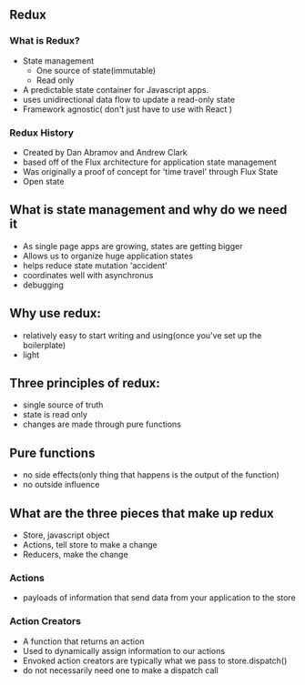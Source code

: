 ## Redux

### What is Redux?
- State management
  - One source of state(immutable)
  - Read only
- A predictable state container for Javascript apps.
- uses unidirectional data flow to update a read-only state
- Framework agnostic( don't just have to use with React )

### Redux History
- Created by Dan Abramov and Andrew Clark
- based off of the Flux architecture for application state management
- Was originally a proof of concept for 'time travel' through Flux State
- Open state

## What is state management and why do we need it
- As single page apps are growing, states are getting bigger
- Allows us to organize huge application states
- helps reduce state mutation 'accident'
- coordinates well with asynchronus
- debugging

## Why use redux:
- relatively easy to start writing and using(once you've set up the boilerplate)
- light

## Three principles of redux:
- single source of truth
- state is read only
- changes are made through pure functions

## Pure functions
- no side effects(only thing that happens is the output of the function)
- no outside influence

## What are the three pieces that make up redux
- Store, javascript object
- Actions, tell store to make a change
- Reducers, make the change

### Actions
- payloads of information that send data from your application to the store

### Action Creators
- A function that returns an action
- Used to dynamically assign information to our actions
- Envoked action creators are typically what we pass to store.dispatch()
- do not necessarily need one to make a dispatch call
